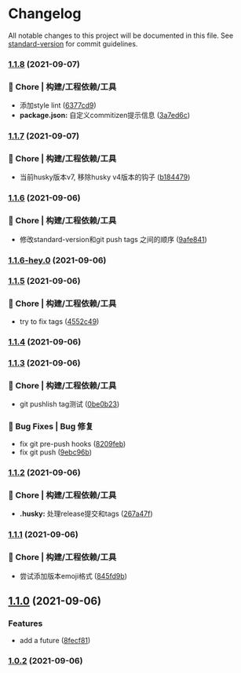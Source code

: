 # Changelog

All notable changes to this project will be documented in this file. See [standard-version](https://github.com/conventional-changelog/standard-version) for commit guidelines.

### [1.1.8](https://github.com/CaptainJack-Git/lint-test/compare/v1.1.7...v1.1.8) (2021-09-07)


### 🚀 Chore | 构建/工程依赖/工具

* 添加style lint ([6377cd9](https://github.com/CaptainJack-Git/lint-test/commit/6377cd917da1f254296ea00a668e38bdf1b2b2da))
* **package.json:** 自定义commitizen提示信息 ([3a7ed6c](https://github.com/CaptainJack-Git/lint-test/commit/3a7ed6cf1de5929e9f701fc9a5720356eb3029cd))

### [1.1.7](https://github.com/CaptainJack-Git/lint-test/compare/v1.1.6...v1.1.7) (2021-09-07)


### 🚀 Chore | 构建/工程依赖/工具

* 当前husky版本v7, 移除husky v4版本的钩子 ([b184479](https://github.com/CaptainJack-Git/lint-test/commit/b1844793e8757fe29bbf01a57ff86b91f6b82d99))

### [1.1.6](https://github.com/CaptainJack-Git/lint-test/compare/v1.1.6-hey.0...v1.1.6) (2021-09-06)


### 🚀 Chore | 构建/工程依赖/工具

* 修改standard-version和git push tags 之间的顺序 ([9afe841](https://github.com/CaptainJack-Git/lint-test/commit/9afe84196da292da0255db61aeb8d50fb6d6b7d7))

### [1.1.6-hey.0](https://github.com/CaptainJack-Git/lint-test/compare/v1.1.5...v1.1.6-hey.0) (2021-09-06)

### [1.1.5](https://github.com/CaptainJack-Git/lint-test/compare/v1.1.4...v1.1.5) (2021-09-06)


### 🚀 Chore | 构建/工程依赖/工具

* try to fix tags ([4552c49](https://github.com/CaptainJack-Git/lint-test/commit/4552c49e91ff904b4735eaea98c7fb646590b991))

### [1.1.4](https://github.com/CaptainJack-Git/lint-test/compare/v1.1.3...v1.1.4) (2021-09-06)

### [1.1.3](https://github.com/CaptainJack-Git/lint-test/compare/v1.1.2...v1.1.3) (2021-09-06)


### 🚀 Chore | 构建/工程依赖/工具

* git pushlish tag测试 ([0be0b23](https://github.com/CaptainJack-Git/lint-test/commit/0be0b23c274bb94488ef56cc9f15e0db7149cf4c))


### 🐛 Bug Fixes | Bug 修复

* fix git pre-push hooks ([8209feb](https://github.com/CaptainJack-Git/lint-test/commit/8209feb9eadaff9185b865ab7a9c3e74e30682eb))
* fix git push ([9ebc96b](https://github.com/CaptainJack-Git/lint-test/commit/9ebc96bceb72bf2b1a39a27b4d1ebba761494612))

### [1.1.2](https://github.com/CaptainJack-Git/lint-test/compare/v1.1.1...v1.1.2) (2021-09-06)


### 🚀 Chore | 构建/工程依赖/工具

* **.husky:** 处理release提交和tags ([267a47f](https://github.com/CaptainJack-Git/lint-test/commit/267a47f8aa2be7d9621a4d2bd7c50209dc1773a2))

### [1.1.1](https://github.com/CaptainJack-Git/lint-test/compare/v1.1.0...v1.1.1) (2021-09-06)


### 🚀 Chore | 构建/工程依赖/工具

* 尝试添加版本emoji格式 ([845fd9b](https://github.com/CaptainJack-Git/lint-test/commit/845fd9bc85d4cc23f3eab27d6ed931bb59bffec6))

## [1.1.0](https://github.com/CaptainJack-Git/lint-test/compare/v1.0.2...v1.1.0) (2021-09-06)


### Features

* add a future ([8fecf81](https://github.com/CaptainJack-Git/lint-test/commit/8fecf8176f26970aff89f97bd2f21b0f873f344c))

### [1.0.2](https://github.com/CaptainJack-Git/lint-test/compare/v1.0.1...v1.0.2) (2021-09-06)
